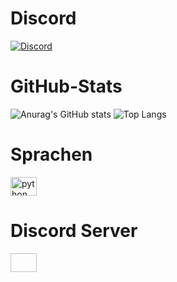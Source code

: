 # Discord
[![Discord](https://img.shields.io/discord/898766854552690789?label=hypecord&logo=discord&style=for-the-badge)](https://hypecord.de/discord)

# GitHub-Stats
![Anurag's GitHub stats](https://github-readme-stats.vercel.app/api?username=RobKut999&theme=tokyonight&show_icons=true)
![Top Langs](https://github-readme-stats.vercel.app/api/top-langs/?username=RobKut999&theme=tokyonight&show_icons=true)

# Sprachen

<img src="https://cdn.jsdelivr.net/gh/devicons/devicon/icons/python/python-original.svg" height="30" width="42" alt="python logo"  />

# Discord Server

<img scr="https://avatars.githubusercontent.com/u/129656313?s=200&v=4" height="30" width="42" alt="" />
